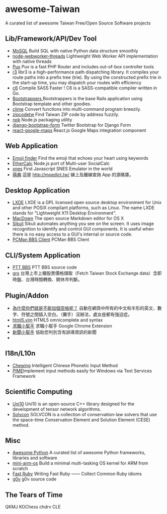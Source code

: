 # awesome-Taiwan
A curated list of awesome Taiwan Free/Open Source Software projects

## Lib/Framework/API/Dev Tool
* [MoSQL](https://github.com/moskytw/mosql) Build SQL with native Python data structure smoothly
* [node-webworker-threads](https://github.com/audreyt/node-webworker-threads) Lightweight Web Worker API implementation with native threads
* [Pux](https://github.com/c9s/Pux) Pux is a fast PHP Router and includes out-of-box controller tools 
* [r3](https://github.com/c9s/r3) libr3 is a high-performance path dispatching library. It compiles your route paths into a prefix tree (trie). By using the constructed prefix trie in the start-up time, you may dispatch your routes with efficiency 
* [c6](https://github.com/c9s/c6) Compile SASS Faster ! C6 is a SASS-compatible compiler written in Go. 
* [Bootstrappers ](https://github.com/xdite/bootstrappers) Bootstrappers is the base Rails application using Bootstrap template and other goodies.
* [clime](https://github.com/moskytw/clime) Convert functions into multi-command program breezily.
* [zipcodetw](https://github.com/moskytw/zipcodetw) Find Taiwan ZIP code by address fuzzily.
* [npk](https://github.com/cfsghost/npk) Node.js packaging utility
* [django-bootstrap-form](https://github.com/tzangms/django-bootstrap-form) Twitter Bootstrap for Django Form
* [react-google-maps](https://github.com/tomchentw/react-google-maps) React.js Google Maps integration component 

## Web Application
* [Emoji finder](https://github.com/muan/emoji) Find the emoji that echoes your heart using keywords
* [EtherCalc](https://github.com/audreyt/ethercalc) Node.js port of Multi-user SocialCalc 
* [xnes](https://github.com/tjwei/xnes) First Javascript SNES Emulator in the world
* [萌典](https://github.com/audreyt/moedict-webkit) 這是 http://moedict.tw/ 線上及離線查詢 App 的源碼庫。

## Desktop Application
* [LXDE](http://lxde.org/lxde/) LXDE is a GPL licensed open source desktop environment for Unix and other POSIX compliant platforms, such as Linux. The name LXDE stands for "Lightweight X11 Desktop Environment".
* [MacDown](http://macdown.uranusjr.com/) The open source Markdown editor for OS X
* [Sikuli](http://www.sikuli.org/) Sikuli automates anything you see on the screen. It uses image recognition to identify and control GUI components. It is useful when there is no easy access to a GUI's internal or source code.
* [PCMan BBS Client](http://pcman.ptt.cc/) PCMan BBS Client

## CLI/System Application
* [PTT BBS](https://github.com/ptt/pttbbs) PTT BBS source code 
* [grs](https://github.com/toomore/grs) 台灣上市上櫃股票價格擷取（Fetch Taiwan Stock Exchange data）含即時盤、台灣時間轉換、開休市判斷。


## Plugin/Addon
* [為什麼你們就是不能加個空格呢？](https://github.com/vinta/paranoid-auto-spacing) 自動在網頁中所有的中文和半形的英文、數字、符號之間插入空白。（攤手）沒辦法，處女座都有強迫症。
* [html5.vim](https://github.com/othree/html5.vim) HTML5 omnicomplete and syntax
* [求職小幫手](https://github.com/ronnywang/jobhelper) 求職小幫手 Google Chrome Extension
* [新聞小幫手](https://github.com/g0v/newshelper-extension) 協助您判別含有誤導資訊的新聞
* 


## I18n/L10n
* [Chewing](http://chewing.im/) Intelligent Chinese Phonetic Input Method
* [PIME](https://github.com/EasyIME/PIME)Implement input methods easily for Windows via Text Services Framework

## Scientific Computing
* [Uni10](http://www.uni10.org/) Uni10 is an open-source C++ library designed for the development of tensor network algorithms.
* [Solvcon](http://www.solvcon.net/) SOLVCON is a collection of conservation-law solvers that use the space-time Conservation Element and Solution Element (CESE) method.

## Misc
* [Awesome Python](https://github.com/vinta/awesome-python) A curated list of awesome Python frameworks, libraries and software
* [mini-arm-os](https://github.com/jserv/mini-arm-os) Build a minimal multi-tasking OS kernel for ARM from scratch
* [Fast Ruby](https://github.com/JuanitoFatas/fast-ruby) Writing Fast Ruby —— Collect Common Ruby idioms
* [g0v](https://github.com/g0v) g0v source code
## The Tears of Time
QKMJ
KOChess
chdrv
CLE
